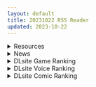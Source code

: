 ```yaml
---
layout: default
title: 20231022 RSS Reader
updated: 2023-10-22
---
```


<details class='content-parent'>
<summary>
Resources
</summary>
<details class='content-child'>
<summary>
<span class='rss-title'> [官中][210731][Secret Labo]Love Tavern </span> <a class='rss-link' href='https://gmgard.com/gm123934' target='_blank'>&nbsp;</a>
<div class='rss-published'> 🕛 20231021 15:12:07</div>
</summary>
<img src="https://static.gmgard.us/Images/upload/11366211742385436.jpg" /><br /><p>推荐一款非常好玩的经营SLG的最新官方中文版：【10月大更新】

异世界爱情酒馆 Ver1.3.0e 官方中文步兵版+全DLC

游戏概述：
这是一款由[Secret Labo]制作出品的经营SLG游戏
已经上架了STEAM平台，并且搭载官方中文步兵版
现在这款游戏已更新到了目前最新的Ver13.0e版本
修复各种BUG，增加新道具，新功能，新事件，包含全DLC
主打酒馆经营玩法，游戏画风优秀。全</p>
</details>
<details class='content-child'>
<summary>
<span class='rss-title'> [R18资源相关][悬赏金额:1000]花粉少女注意報!12漫画汉化版。太久远了 ToT </span> <a class='rss-link' href='https://gmgard.com/gm123924' target='_blank'>&nbsp;</a>
<div class='rss-published'> 🕛 20231021 15:11:58</div>
</summary>
<img src="https://static.lzone.moe/Images/upload/18533052041125625.jpg" /><br /><p>如题，求花粉少女注意報!12漫画汉化版。</p>
</details>
<details class='content-child'>
<summary>
<span class='rss-title'> [合集][无修正] [Tyviania] 多同人 [至202310] (6.3G) [patreon] </span> <a class='rss-link' href='https://gmgard.com/gm123939' target='_blank'>&nbsp;</a>
<div class='rss-published'> 🕛 20231021 13:20:42</div>
</summary>
<img src="https://static.gmgard.us/Images/upload/15967212120422501.jpg" /><br /><p>来自庭友的请求，质量由庭友的小弟弟决定</p>
</details>
<details class='content-child'>
<summary>
<span class='rss-title'> [雑用エリクサー] ムチなじみ (オリジナル) </span> <a class='rss-link' href='https://gmgard.com/gm123938' target='_blank'>&nbsp;</a>
<div class='rss-published'> 🕛 20231021 12:50:48</div>
</summary>
<img src="https://static.gmgard.us/Images/upload/15194212050480716.jpg" /><br /><p>经典的乡下青梅竹马故事。男主刚回归乡下，就马上有成长为大美人的青梅竹马投怀送抱。有的人啊，其实从一开始就已经赢了。</p>
</details>
<details class='content-child'>
<summary>
<span class='rss-title'> RKGK 随便画点 </span> <a class='rss-link' href='https://gmgard.com/gm123936' target='_blank'>&nbsp;</a>
<div class='rss-published'> 🕛 20231021 12:39:40</div>
</summary>
<img src="https://static.gmgard.us/Images/upload/14656211832319904.jpg" /><br /><p>真的是吃饱饭的问题啊。在想办法让生活 过的好一点。。</p>
</details>
<details class='content-child'>
<summary>
<span class='rss-title'> [官方中文][RJ393720][sister position] ガマンができない童貞アニキとスナオになれない反抗妹 / 无法忍耐的处男哥哥和不直率的叛逆妹妹 全5APPEND 汉化硬盘版 </span> <a class='rss-link' href='https://gmgard.com/gm123935' target='_blank'>&nbsp;</a>
<div class='rss-published'> 🕛 20231021 12:38:57</div>
</summary>
<img src="https://img.dlsite.jp/modpub/images2/work/doujin/RJ01061000/RJ01060805_img_main.webp" /><br /><p>创作理念&amp;剧情介绍
要来试试，从糟糕的兄妹关系开始的H兄妹关系吗?
你的妹妹是怎样的妹妹?
根据你赠送的礼物，容貌和性格都会随之产生变化。只属于你一个人的妹妹就在这里!
因性格和容貌的不同产生变化的立绘和剧情CG和剧情都会产生变化!!
能够选择场景的RPG内容通过探索地图，选择喜欢的场所享受和妹妹一起度过的时光!
高品质的CG场景
妹妹的H剧情数　18x9种　(※所有的H剧情</p>
</details>
<details class='content-child'>
<summary>
<span class='rss-title'> [18禁原创][末世妖女]第四十四章(第一节点结束) </span> <a class='rss-link' href='https://gmgard.com/gm123932' target='_blank'>&nbsp;</a>
<div class='rss-published'> 🕛 20231021 12:38:01</div>
</summary>
<img src="https://static.gmgard.us/Images/upload/58123211217527849.jpg" /><br /><p>不分割了，憋了个大的，一次喂饱。待我再弄个分段小结局，暂且休整。</p>
</details>
<details class='content-child'>
<summary>
<span class='rss-title'> [无修正][未知字幕组][バニラ] 羞中恥療室 1+2 </span> <a class='rss-link' href='https://gmgard.com/gm123937' target='_blank'>&nbsp;</a>
<div class='rss-published'> 🕛 20231021 12:15:24</div>
</summary>
<img src="https://iili.io/JKF7Kx9.gif" /><br /><p>小时候男主的姐姐死在这医院 长大后的男主考上医师向这所医院复仇</p>
</details>
<details class='content-child'>
<summary>
<span class='rss-title'> [自购][sister position] ガマンができない童貞アニキとスナオになれない反抗妹 / 无法忍耐的处男哥哥和不直率的叛逆妹妹 全5APPEND 汉化硬盘版[官方中文][2.38G][度盘秒 </span> <a class='rss-link' href='https://www.east-plus.net/read.php?tid=1981747' target='_blank'>&nbsp;</a>
<div class='rss-published'> 🕛 20231021 09:29:53</div>
</summary>
<img src='https://img.dlsite.jp/modpub/images2/work/doujin/RJ01061000/RJ01060805_img_main.webp'/><img src='https://img.dlsite.jp/modpub/images2/work/doujin/RJ01061000/RJ01060805_img_smp3.webp'/><img src='https://img.dlsite.jp/modpub/images2/work/doujin/RJ01061000/RJ01060805_img_smp6.webp'/>[img]https://i ..
</details>

</details>
<details class='content-parent'>
<summary>
News
</summary>

</details>
<details class='content-parent'>
<summary>
DLsite Game Ranking
</summary>
<details class='content-child'>
<summary>
<span class='rss-title'> ハチナ怪異譚 [八角家] </span> <a class='rss-link' href='https://www.dlsite.com/maniax/work/=/product_id/RJ431925.html' target='_blank'>&nbsp;</a>
<div class='rss-published'> 🕛 20231022 13:09:05</div>
</summary>
<img src ="http://img.dlsite.jp/modpub/images2/work/doujin/RJ432000/RJ431925_img_main.jpg"/><br/>ぴっちりインナー和装少女が催眠・拘束・状態異常まみれになりながら戦う濃厚Hアクション
</details>
<details class='content-child'>
<summary>
<span class='rss-title'> 冒険者の宿へようこそ!2 / patch.1 他愛略奪ぱっち [ぺぺろんちーの] </span> <a class='rss-link' href='https://www.dlsite.com/maniax/work/=/product_id/RJ01105759.html' target='_blank'>&nbsp;</a>
<div class='rss-published'> 🕛 20231022 13:09:05</div>
</summary>
<img src ="http://img.dlsite.jp/modpub/images2/work/doujin/RJ01106000/RJ01105759_img_main.jpg"/><br/>冒険者の宿へようこそ!2のアップグレードデータです
</details>
<details class='content-child'>
<summary>
<span class='rss-title'> 駆動妖精アイディールレイズ [Riez-ON] </span> <a class='rss-link' href='https://www.dlsite.com/maniax/work/=/product_id/RJ406835.html' target='_blank'>&nbsp;</a>
<div class='rss-published'> 🕛 20231022 13:09:05</div>
</summary>
<img src ="http://img.dlsite.jp/modpub/images2/work/doujin/RJ407000/RJ406835_img_main.jpg"/><br/>「舞え、超音速の機械妖精」近未来SFハイスピード3Dアクションへようこそ
</details>
<details class='content-child'>
<summary>
<span class='rss-title'> 護身術道場 秘密のNTRレッスン -葵編- [WAKUWAKU] </span> <a class='rss-link' href='https://www.dlsite.com/maniax/work/=/product_id/RJ01083821.html' target='_blank'>&nbsp;</a>
<div class='rss-published'> 🕛 20231022 13:09:05</div>
</summary>
<img src ="http://img.dlsite.jp/modpub/images2/work/doujin/RJ01084000/RJ01083821_img_main.jpg"/><br/>護身術道場 秘密のNTRレッスンのDLCをプレイする為には、別途ゲーム本体が必要です。山神の娘である葵ちゃんと主人公のストーリーを描いています。
</details>
<details class='content-child'>
<summary>
<span class='rss-title'> 護身術道場 秘密のNTRレッスン [WAKUWAKU] </span> <a class='rss-link' href='https://www.dlsite.com/maniax/work/=/product_id/RJ01053661.html' target='_blank'>&nbsp;</a>
<div class='rss-published'> 🕛 20231022 13:09:05</div>
</summary>
<img src ="http://img.dlsite.jp/modpub/images2/work/doujin/RJ01054000/RJ01053661_img_main.jpg"/><br/>これはシミュレーション系のエロゲーで、ユーモアな要素が盛り込まれています。
</details>

</details>
<details class='content-parent'>
<summary>
DLsite Voice Ranking
</summary>
<details class='content-child'>
<summary>
<span class='rss-title'> ★10/22まで限定特典付き★双子ロリ爆乳の媚び媚びお兄ちゃん誘惑【ロリ爆乳の双子が大好きなお兄ちゃんをメロメロにして、気持ちいいお漏らしぴゅっぴゅをさせる話】 [常世常闇所々] </span> <a class='rss-link' href='https://www.dlsite.com/maniax/work/=/product_id/RJ01096800.html' target='_blank'>&nbsp;</a>
<div class='rss-published'> 🕛 20231022 13:09:07</div>
</summary>
<img src ="http://img.dlsite.jp/modpub/images2/work/doujin/RJ01097000/RJ01096800_img_main.jpg"/><br/>ロリ爆乳の双子が大好きな親戚のお兄ちゃんを誘惑して、メロメロにさせてしまう甘々なマゾ向けの話です。女の子達に結婚を迫られるお兄ちゃん…左右から柔らかくて大きいおっぱいを押し付けられたり、耳を小さなお口でしゃぶられたり、少しずつ双子の魅力にハマっていきます…お兄ちゃんは魅惑的なロリ姉妹に負けてしまうのでしょうか?CV みもりあいの様
</details>
<details class='content-child'>
<summary>
<span class='rss-title'> チンカス掃除までしてくれる世話焼きな妹JKとの生活 [スイカ熟成保証委員会] </span> <a class='rss-link' href='https://www.dlsite.com/maniax/work/=/product_id/RJ01086281.html' target='_blank'>&nbsp;</a>
<div class='rss-published'> 🕛 20231022 13:09:07</div>
</summary>
<img src ="http://img.dlsite.jp/modpub/images2/work/doujin/RJ01087000/RJ01086281_img_main.jpg"/><br/>ある日、リビングでうたた寝をしていたあなたは、下腹部の妙な快感で目を覚ます。 美奈穂があなたのペニスを咥え、舌と唇で丹念にチンカス掃除をしていた──
</details>
<details class='content-child'>
<summary>
<span class='rss-title'> 【透き通る低音】隣の席の一ノ瀬さん。クールでダウナーな彼女との駆け引きえっち。 [桃色みんと] </span> <a class='rss-link' href='https://www.dlsite.com/maniax/work/=/product_id/RJ01075068.html' target='_blank'>&nbsp;</a>
<div class='rss-published'> 🕛 20231022 13:09:07</div>
</summary>
<img src ="http://img.dlsite.jp/modpub/images2/work/doujin/RJ01076000/RJ01075068_img_main.jpg"/><br/>あるきっかけで、“隣の席の一ノ瀬さん”のセフレになる事に…。お互いがヤりたい時にヤる関係…。そのクールな性格からは想像できない程に、彼女の性欲は強くて…。手コキする彼女の手が少し冷たい事…。彼女の秘所が火傷しそうなほどに熱い事…。最奥を突けば押し殺すように吐息を漏らす事を…。”僕”は知っている…。「私らセフレでしょ?何の用かって…セックスしかないじゃん…」
</details>
<details class='content-child'>
<summary>
<span class='rss-title'> JK精灵的异世界孕活 ～高个子丰满黑暗精灵的全力甜蜜榨精～ [青春×フェティシズム] </span> <a class='rss-link' href='https://www.dlsite.com/maniax/work/=/product_id/RJ01099196.html' target='_blank'>&nbsp;</a>
<div class='rss-published'> 🕛 20231022 13:09:07</div>
</summary>
<img src ="http://img.dlsite.jp/modpub/images2/work/doujin/RJ01100000/RJ01099196_img_main.jpg"/><br/>「甜蜜逆强〇」×「无知丰满黑暗精灵」×「异文化青春交流」你喜欢黑暗精灵吗? 这个黑暗精灵,无论哪里都十分丰满♪她将用压倒性的身体从你身上榨取精液♪ 被巨大的黑暗精灵的身体包裹,被逐渐地榨干精液的快感…你想尝试一下吗?
</details>
<details class='content-child'>
<summary>
<span class='rss-title'> 美魔女のレベルお貢ぎ射精【わる～い魔女姉妹がLv.100勇者にドスケベ誘惑をして、情けなぁいレベルお貢ぎ射精をさせる話】 [常世常闇所々] </span> <a class='rss-link' href='https://www.dlsite.com/maniax/work/=/product_id/RJ01070628.html' target='_blank'>&nbsp;</a>
<div class='rss-published'> 🕛 20231022 13:09:07</div>
</summary>
<img src ="http://img.dlsite.jp/modpub/images2/work/doujin/RJ01071000/RJ01070628_img_main.jpg"/><br/>わる～い魔女姉妹がLv.100勇者を誘惑して、レベルお貢ぎ射精をさせるマゾ向けの話です。序盤、Lv.100勇者は魔女の【ベラ】を圧倒します。しかし、勇者は【ベラ】のエッチな色仕掛けにハマってしまい、 レベルをお貢ぎしてしまいます…さらに魔女の【ルーナ】に甘い誘惑されて… 勇者は魔女姉妹の誘惑に打ち勝つことができるのでしょうか?  CV 野上菜月様,陽向葵ゅか様
</details>

</details>
<details class='content-parent'>
<summary>
DLsite Comic Ranking
</summary>
<details class='content-child'>
<summary>
<span class='rss-title'> 女装少年ヒーローのきみが邪悪な組織でTSして淫らな女幹部に堕ちるまんがートランスダークエグゼクティブー [やせうまロール] </span> <a class='rss-link' href='https://www.dlsite.com/maniax/work/=/product_id/RJ01107266.html' target='_blank'>&nbsp;</a>
<div class='rss-published'> 🕛 20231022 13:09:10</div>
</summary>
<img src ="http://img.dlsite.jp/modpub/images2/work/doujin/RJ01108000/RJ01107266_img_main.jpg"/><br/>ピッチリスゥツの女装少年ヒーローが心の闇をくすぐられTS!むっちりギチギチ緊縛スゥツの巨乳女幹部に堕ちる!淫紋やニプルファックも!前作見てなくても大丈夫!裸なし全編テカテカツヤツヤラバースーツ!
</details>
<details class='content-child'>
<summary>
<span class='rss-title'> 熱血女装少年ヒーローのキミがメンヘラ女にTSしてモブ♀戦闘員に堕ちる漫画 -邪淫TS洗脳 トランス・モブ・セントーインR- [やせうまロール] </span> <a class='rss-link' href='https://www.dlsite.com/maniax/work/=/product_id/RJ01075623.html' target='_blank'>&nbsp;</a>
<div class='rss-published'> 🕛 20231022 13:09:10</div>
</summary>
<img src ="http://img.dlsite.jp/modpub/images2/work/doujin/RJ01076000/RJ01075623_img_main.jpg"/><br/>ラバースーツのピッチリ少年ヒーローが、悪の組織で性依存のメンヘラ♀モブ戦闘員に悪堕ちTS!!前日譚同梱で前作読んでなくても楽しめます!トータル40P越え!
</details>
<details class='content-child'>
<summary>
<span class='rss-title'> ヒル○ャールの肉床～波沫の章～ [可老家] </span> <a class='rss-link' href='https://www.dlsite.com/maniax/work/=/product_id/RJ01100852.html' target='_blank'>&nbsp;</a>
<div class='rss-published'> 🕛 20231022 13:09:10</div>
</summary>
<img src ="http://img.dlsite.jp/modpub/images2/work/doujin/RJ01101000/RJ01100852_img_main.jpg"/><br/>敗北したヒロインが魔物に捕まり、日々輪姦され、やがて孕み袋肉奴隷に堕ちる話。
</details>
<details class='content-child'>
<summary>
<span class='rss-title'> 女装少年ヒーローのキミが女体化してモブ♀戦闘員に堕ちる漫画-邪淫TS洗脳トランス・モブ・セントーイン!- [やせうまロール] </span> <a class='rss-link' href='https://www.dlsite.com/maniax/work/=/product_id/RJ01038460.html' target='_blank'>&nbsp;</a>
<div class='rss-published'> 🕛 20231022 13:09:10</div>
</summary>
<img src ="http://img.dlsite.jp/modpub/images2/work/doujin/RJ01039000/RJ01038460_img_main.jpg"/><br/>TSし、肉欲に狂い、ラバースーツの女戦闘員に堕ちる!代替の効く惨めなモブ戦闘員に堕ちていく様をネットリ33Pで描きました。悪堕ちしたいMのアナタも、悪堕ちを楽しみたいSのアナタもどうぞ!全編ぴっちりスーツ!
</details>
<details class='content-child'>
<summary>
<span class='rss-title'> メイド教育3-没落貴族瑠璃川椿- [きょくちょ局] </span> <a class='rss-link' href='https://www.dlsite.com/maniax/work/=/product_id/RJ417751.html' target='_blank'>&nbsp;</a>
<div class='rss-published'> 🕛 20231022 13:09:10</div>
</summary>
<img src ="http://img.dlsite.jp/modpub/images2/work/doujin/RJ418000/RJ417751_img_main.jpg"/><br/>『メイド教育。』第三弾! 昨晩の『教育』から一夜明け、ご主人様に呼び出された元貴族、瑠璃川 椿は、後輩が側にいるにも関わらず、廊下で手淫され想像以上に感じてしまう…。 自分の身体の変化に戸惑いつつも、貴族の誇りを失わぬように気丈に振る舞う椿… 。だが、毎日続く変態的なメイド教育に、次第に心と身体を快楽に蝕まれていく…!  恥辱にまみれた表情を浮かべ白く柔らかいおっぱいをさらす元令嬢の痴態をぜひご堪能くださいっ!
</details>

</details>
